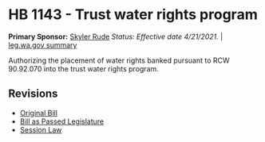 # HB 1143 - Trust water rights program
**Primary Sponsor:** [Skyler Rude](/person/leg/rude_sk.md)
*Status: Effective date 4/21/2021.* | [leg.wa.gov summary](https://app.leg.wa.gov/billsummary?BillNumber=1143&Year=2021)

Authorizing the placement of water rights banked pursuant to RCW 90.92.070 into the trust water rights program.

## Revisions
* [Original Bill](1/)
* [Bill as Passed Legislature](1/)
* [Session Law](1/)